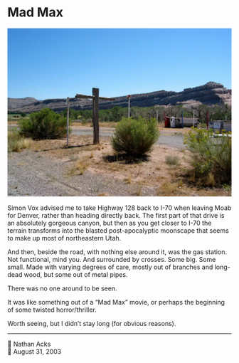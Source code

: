 # Mad Max

![A desolate turn-off just outside of Moab](assets/6056dd451052ae04821da6a15012e3b9.webp)

Simon Vox advised me to take Highway 128 back to I-70 when leaving Moab for Denver, rather than heading directly back. The first part of that drive is an absolutely gorgeous canyon, but then as you get closer to I-70 the terrain transforms into the blasted post-apocalyptic moonscape that seems to make up most of northeastern Utah.

And then, beside the road, with nothing else around it, was the gas station. Not functional, mind you. And surrounded by crosses. Some big. Some small. Made with varying degrees of care, mostly out of branches and long-dead wood, but some out of metal pipes.

There was no one around to be seen.

It was like something out of a “Mad Max” movie, or perhaps the beginning of some twisted horror/thriller.

Worth seeing, but I didn’t stay long (for obvious reasons).

- - - -

<span aria-hidden="true">👤</span> Nathan Acks  
<span aria-hidden="true">📅</span> August 31, 2003
